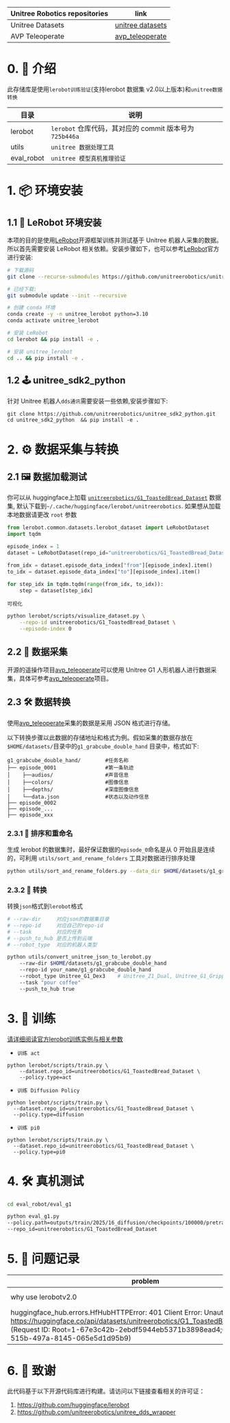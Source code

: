 |Unitree Robotics  repositories        | link |
|---------------------|------|
| Unitree Datasets   | [unitree datasets](https://huggingface.co/unitreerobotics) |
| AVP Teleoperate    | [avp_teleoperate](https://github.com/unitreerobotics/avp_teleoperate) |


# 0. 📖 介绍

此存储库是使用`lerobot训练验证`(支持lerobot 数据集 v2.0以上版本)和`unitree数据转换`

| 目录          | 说明                                                                                                                |
| ------------- | ------------------------------------------------------------------------------------------------------------------- |
| lerobot       | `lerobot` 仓库代码，其对应的 commit 版本号为 `725b446a` |
| utils         | `unitree 数据处理工具`     |
| eval_robot    | `unitree 模型真机推理验证`     |

# 1. 📦 环境安装

## 1.1 🦾 LeRobot 环境安装

本项的目的是使用[LeRobot](https://github.com/huggingface/lerobot)开源框架训练并测试基于 Unitree 机器人采集的数据。所以首先需要安装 LeRobot 相关依赖。安装步骤如下，也可以参考[LeRobot](https://github.com/huggingface/lerobot)官方进行安装:


```bash
# 下载源码
git clone --recurse-submodules https://github.com/unitreerobotics/unitree_IL_lerobot.git

# 已经下载:
git submodule update --init --recursive

# 创建 conda 环境
conda create -y -n unitree_lerobot python=3.10
conda activate unitree_lerobot

# 安装 LeRobot
cd lerobot && pip install -e .

# 安装 unitree_lerobot
cd .. && pip install -e .
```


## 1.2 🕹️ unitree_sdk2_python
针对 Unitree 机器人`dds通讯`需要安装一些依赖,安装步骤如下:
```
git clone https://github.com/unitreerobotics/unitree_sdk2_python.git
cd unitree_sdk2_python  && pip install -e .
```

# 2. ⚙️ 数据采集与转换

## 2.1 🖼️ 数据加载测试
你可以从 huggingface上加载 [`unitreerobotics/G1_ToastedBread_Dataset`](https://huggingface.co/datasets/unitreerobotics/G1_ToastedBread_Dataset) 数据集, 默认下载到`~/.cache/huggingface/lerobot/unitreerobotics`. 如果想从加载本地数据请更改 `root` 参数 

```python
from lerobot.common.datasets.lerobot_dataset import LeRobotDataset
import tqdm

episode_index = 1
dataset = LeRobotDataset(repo_id="unitreerobotics/G1_ToastedBread_Dataset")

from_idx = dataset.episode_data_index["from"][episode_index].item()
to_idx = dataset.episode_data_index["to"][episode_index].item()

for step_idx in tqdm.tqdm(range(from_idx, to_idx)):
    step = dataset[step_idx]
```

`可视化` 

```bash
python lerobot/scripts/visualize_dataset.py \
    --repo-id unitreerobotics/G1_ToastedBread_Dataset \
    --episode-index 0
```

## 2.2 🔨 数据采集

开源的遥操作项目[avp_teleoperate](https://github.com/unitreerobotics/avp_teleoperate)可以使用 Unitree G1 人形机器人进行数据采集，具体可参考[avp_teleoperate](https://github.com/unitreerobotics/avp_teleoperate)项目。

## 2.3 🛠️ 数据转换

使用[avp_teleoperate](https://github.com/unitreerobotics/avp_teleoperate)采集的数据是采用 JSON 格式进行存储。

以下转换步骤以此数据的存储地址和格式为例。假如采集的数据存放在`$HOME/datasets/`目录中的`g1_grabcube_double_hand` 目录中，格式如下:

    g1_grabcube_double_hand/        #任务名称
    ├── episode_0001                #第一条轨迹
    │    ├──audios/                 #声音信息
    │    ├──colors/                 #图像信息
    │    ├──depths/                 #深度图像信息
    │    └──data.json               #状态以及动作信息
    ├── episode_0002
    ├── episode_...
    ├── episode_xxx


### 2.3.1 🔀 排序和重命名

生成 lerobot 的数据集时，最好保证数据的`episode_0`命名是从 0 开始且是连续的，可利用 `utils/sort_and_rename_folders` 工具对数据进行排序处理

```bash
python utils/sort_and_rename_folders.py --data_dir $HOME/datasets/g1_grabcube_double_hand
```

### 2.3.2 🔄 转换

转换`json`格式到`lerobot`格式

```bash
# --raw-dir     对应json的数据集目录
# --repo-id     对应自己的repo-id 
# --task        对应的任务 
# --push_to_hub 是否上传到云端 
# --robot_type  对应的机器人类型 

python utils/convert_unitree_json_to_lerobot.py 
    --raw-dir $HOME/datasets/g1_grabcube_double_hand    
    --repo-id your_name/g1_grabcube_double_hand 
    --robot_type Unitree_G1_Dex3    # Unitree_Z1_Dual, Unitree_G1_Gripper, Unitree_G1_Dex3
    --task "pour coffee"
    --push_to_hub true
```


# 3. 🚀 训练

[请详细阅读官方lerobot训练实例与相关参数](https://github.com/huggingface/lerobot/blob/main/examples/4_train_policy_with_script.md)


- `训练 act`
```
python lerobot/scripts/train.py \
    --dataset.repo_id=unitreerobotics/G1_ToastedBread_Dataset \
    --policy.type=act 
```

- `训练 Diffusion Policy`
```
python lerobot/scripts/train.py \
  --dataset.repo_id=unitreerobotics/G1_ToastedBread_Dataset \
  --policy.type=diffusion
```
- `训练 pi0`
```
python lerobot/scripts/train.py \
  --dataset.repo_id=unitreerobotics/G1_ToastedBread_Dataset \
  --policy.type=pi0
```

# 4. 🛠️ 真机测试

```bash
cd eval_robot/eval_g1

python eval_g1.py  
--policy.path=outputs/train/2025/16_diffusion/checkpoints/100000/pretrained_model 
--repo_id=unitreerobotics/G1_ToastedBread_Dataset
```
# 5. 🤔 问题记录

| problem                      | resolve                                                                                           |
|----------------------------------|-------------------------------------------------------------------------------------------------------|
| why use lerobotv2.0                    | [why use lerobotv2.0](https://github.com/huggingface/lerobot/pull/461)|
| huggingface_hub.errors.HfHubHTTPError: 401 Client Error: Unauthorized for url: https://huggingface.co/api/datasets/unitreerobotics/G1_ToastedBread_Dataset/refs (Request ID: Root=1-67e3c42b-2ebdf5944eb5371b3898ead4;6da2ec08-515b-497a-8145-065e5d1d95b9)                       |  `huggingface-cli login`  |

# 6. 🙏 致谢

此代码基于以下开源代码库进行构建。请访问以下链接查看相关的许可证：

1. https://github.com/huggingface/lerobot
2. https://github.com/unitreerobotics/unitree_dds_wrapper
